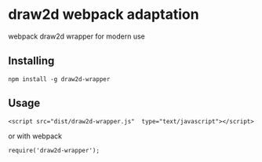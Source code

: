 # draw2d webpack adaptation
webpack draw2d wrapper for modern use

## Installing
```
npm install -g draw2d-wrapper
```

## Usage

```
<script src="dist/draw2d-wrapper.js"  type="text/javascript"></script>
```
or with webpack
```
require('draw2d-wrapper');
```


